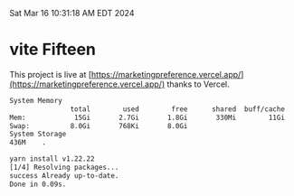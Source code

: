Sat Mar 16 10:31:18 AM EDT 2024

# vite Fifteen


This project is live at [https://marketingpreference.vercel.app/](https://marketingpreference.vercel.app/) thanks to Vercel.

```bash
System Memory
               total        used        free      shared  buff/cache   available
Mem:            15Gi       2.7Gi       1.8Gi       330Mi        11Gi        12Gi
Swap:          8.0Gi       768Ki       8.0Gi
System Storage
436M	.
```
```bash
yarn install v1.22.22
[1/4] Resolving packages...
success Already up-to-date.
Done in 0.09s.
```
